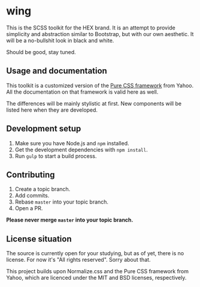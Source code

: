 # wing

This is the SCSS toolkit for the HEX brand. It is an attempt to provide simplicity
and abstraction similar to Bootstrap, but with our own aesthetic. It will be a
no-bullshit look in black and white.

Should be good, stay tuned.

## Usage and documentation

This toolkit is a customized version of the [Pure CSS framework][pure] from Yahoo.
All the documentation on that framework is valid here as well.

The differences will be mainly stylistic at first. New components will be listed
here when they are developed.

 [pure]:http://purecss.io/

## Development setup

1. Make sure you have Node.js and `npm` installed.
1. Get the development dependencies with `npm install`.
1. Run `gulp` to start a build process.

## Contributing

1. Create a topic branch.
1. Add commits.
1. Rebase `master` into your topic branch.
1. Open a PR.

**Please never merge `master` into your topic branch.**

## License situation

The source is currently open for your studying, but as of yet, there is no license.
For now it's "All rights reserved". Sorry about that.

This project builds upon Normalize.css and the Pure CSS framework from Yahoo,
which are licenced under the MIT and BSD licenses, respectively.
